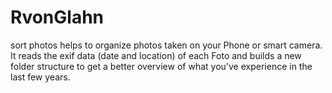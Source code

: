 # RvonGlahn
sort photos helps to organize photos taken on your Phone or smart camera.
It reads the exif data (date and location) of each Foto
and builds a new folder structure to get a better overview of what you've experience 
in the last few years.  
